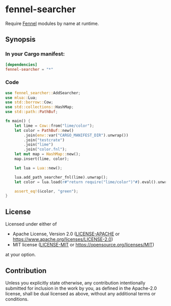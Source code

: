 # fennel-searcher

Require [Fennel](https://fennel-lang.org/) modules by name at runtime.

## Synopsis

### In your Cargo manifest:

```toml
[dependencies]
fennel-searcher = "*"
```

### Code

```rust
use fennel_searcher::AddSearcher;
use mlua::Lua;
use std::borrow::Cow;
use std::collections::HashMap;
use std::path::PathBuf;

fn main() {
    let lime = Cow::from("lime/color");
    let color = PathBuf::new()
        .join(env::var("CARGO_MANIFEST_DIR").unwrap())
        .join("testcrate")
        .join("lime")
        .join("color.fnl");
    let mut map = HashMap::new();
    map.insert(lime, color);

    let lua = Lua::new();

    lua.add_path_searcher_fnl(lime).unwrap();
    let color = lua.load(r#"return require("lime/color")"#).eval().unwrap();

    assert_eq!(&color, "green");
}
```

## License

Licensed under either of

- Apache License, Version 2.0 ([LICENSE-APACHE](../LICENSE-APACHE) or https://www.apache.org/licenses/LICENSE-2.0)
- MIT license ([LICENSE-MIT](../LICENSE-MIT) or https://opensource.org/licenses/MIT)

at your option.

## Contribution

Unless you explicitly state otherwise, any contribution intentionally submitted for inclusion in the work by you, as defined in the Apache-2.0 license, shall be dual licensed as above, without any additional terms or conditions.
